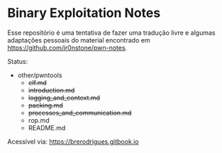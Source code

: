 # Binary Exploitation Notes

Esse repositório é uma tentativa de fazer uma tradução livre e algumas adaptações pessoais do material encontrado em https://github.com/ir0nstone/pwn-notes.

Status:

- other/pwntools
    - ~~elf.md~~
    - ~~introduction.md~~
    - ~~logging_and_context.md~~
    - ~~packing.md~~
    - ~~processes_and_communication.md~~
    - rop.md
    - README.md


Acessível via: https://brerodrigues.gitbook.io